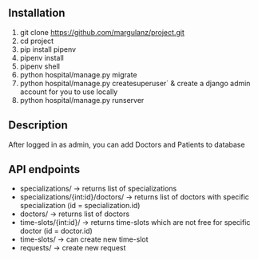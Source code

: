 ## Installation
1) git clone https://github.com/margulanz/project.git
2) cd project
3) pip install pipenv
4) pipenv install
5) pipenv shell
6) python hospital/manage.py migrate
7) python hospital/manage.py createsuperuser` & create a django admin account for you to use locally
8) python hospital/manage.py runserver
## Description
After logged in as admin, you can add Doctors and Patients to database
## API endpoints
- specializations/ -> returns list of specializations
- specializations/{int:id}/doctors/ -> returns list of doctors with specific specialization (id = specialization.id)
- doctors/ -> returns list of doctors
- time-slots/{int:id}/ -> returns time-slots which are not free for specific doctor (id = doctor.id)
- time-slots/ -> can create new time-slot
- requests/ -> create new request
